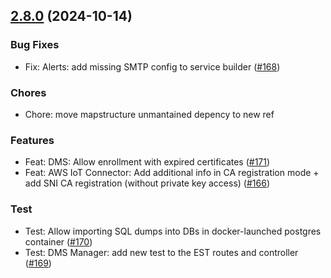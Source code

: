 
<a name="2.8.0"></a>
## [2.8.0](https://github.com/lamassuiot/lamassuiot/compare/v2.7.0...2.8.0) (2024-10-14)

### Bug Fixes

* Fix: Alerts: add missing SMTP config to service builder ([#168](https://github.com/lamassuiot/lamassuiot/issues/168))

### Chores

* Chore: move mapstructure unmantained depency to new ref

### Features

* Feat: DMS: Allow enrollment with expired certificates ([#171](https://github.com/lamassuiot/lamassuiot/issues/171))
* Feat: AWS IoT Connector: Add additional info in CA registration mode + add SNI CA registration (without private key access) ([#166](https://github.com/lamassuiot/lamassuiot/issues/166))

### Test

* Test: Allow importing SQL dumps into DBs in docker-launched postgres container ([#170](https://github.com/lamassuiot/lamassuiot/issues/170))
* Test: DMS Manager: add new test to the EST routes and controller ([#169](https://github.com/lamassuiot/lamassuiot/issues/169))

